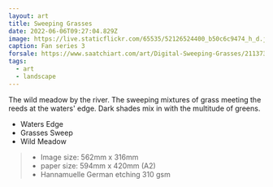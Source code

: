 ```yaml
---
layout: art
title: Sweeping Grasses
date: 2022-06-06T09:27:04.829Z
image: https://live.staticflickr.com/65535/52126524400_b50c6c9474_h_d.jpg
caption: Fan series 3
forsale: https://www.saatchiart.com/art/Digital-Sweeping-Grasses/2113733/9903339/view
tags:
  - art
  - landscape
---
```

The wild meadow by the river. The sweeping mixtures of grass meeting the reeds at the waters' edge. Dark shades mix in with the multitude of greens.

* Waters Edge
* Grasses Sweep
* Wild Meadow

> - Image size: 562mm x 316mm
> - paper size: 594mm x 420mm (A2)
> - Hannamuelle German etching 310 gsm
